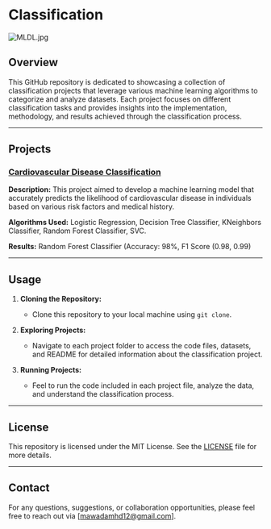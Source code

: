 # Classification

![MLDL.jpg](https://github.com/MawadaMhd/Classification/blob/main/MLDL.jpg)

## Overview

This GitHub repository is dedicated to showcasing a collection of classification projects that leverage various machine learning algorithms to categorize and analyze datasets. Each project focuses on different classification tasks and provides insights into the implementation, methodology, and results achieved through the classification process.

---

## Projects
### **[Cardiovascular Disease Classification](https://github.com/MawadaMhd/Classification/tree/main/Cardiovascular%20Disease%20Predictive%20Modelling)**
  
**Description:** This project aimed to develop a machine learning model that accurately predicts the likelihood of cardiovascular disease in individuals based on various risk factors and medical history.

**Algorithms Used:** Logistic Regression, Decision Tree Classifier, KNeighbors Classifier, Random Forest Classifier, SVC.

**Results:** Random Forest Classifier (Accuracy: 98%, F1 Score (0.98, 0.99)

---

## Usage
1. **Cloning the Repository:**
   - Clone this repository to your local machine using `git clone`.

2. **Exploring Projects:**
   - Navigate to each project folder to access the code files, datasets, and README for detailed information about the classification project.

3. **Running Projects:**
   - Feel to run the code included in each project file, analyze the data, and understand the classification process.

---

## License
This repository is licensed under the MIT License. See the [LICENSE](LICENSE) file for more details.

---

## Contact
For any questions, suggestions, or collaboration opportunities, please feel free to reach out via [mawadamhd12@gmail.com].
